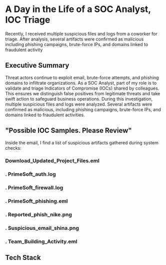 # A Day in the Life of a SOC Analyst, IOC Triage
Recently, I received multiple suspicious files and logs from a coworker for triage. After analysis, several artifacts were confirmed as malicious including phishing campaigns, brute-force IPs, and domains linked to fraudulent activity

## Executive Summary
Threat actors continue to exploit email, brute-force attempts, and phishing domains to infiltrate organizations. As a SOC Analyst, part of my role is to validate and triage Indicators of Compromise (IOCs) shared by colleagues. This ensures we distinguish false positives from legitimate threats and take swift action to safeguard business operations.
During this investigation, multiple suspicious files and logs were analyzed. Several artifacts were confirmed as malicious, including phishing campaigns, brute-force IPs, and domains linked to fraudulent activities.

## "Possible IOC Samples. Please Review"
Inside the email, I find a list of suspicious artifacts gathered during system checks:
### Download_Updated_Project_Files.eml
### .  PrimeSoft_auth.log
### .  PrimeSoft_firewall.log
### .  PrimeSoft_phishing.eml
### .  Reported_phish_nike.png
### .  Suspicious_email_shina.png
### .  Team_Building_Activity.eml

## Tech Stack

